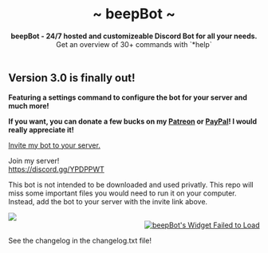 <div align="center">
	<h1 align="center">~ beepBot ~</h1>
	<strong>beepBot - 24/7 hosted and customizeable Discord Bot for all your needs.</strong><br />Get an overview of 30+ commands with `*help`<br /><br />
</div>

## Version 3.0 is finally out!  
**Featuring a settings command to configure the bot for your server and much more!**  

**If you want, you can donate a few bucks on my [Patreon](https://www.patreon.com/3urobeat) or [PayPal](https://www.paypal.com/cgi-bin/webscr?cmd=_s-xclick&hosted_button_id=VAVVKE4L962H6&source=url)! I would really appreciate it!**  

[Invite my bot to your server.](https://discordapp.com/oauth2/authorize?client_id=265162449441783808&scope=bot&permissions=502787199)

Join my server!  
https://discord.gg/YPDPPWT  

This bot is not intended to be downloaded and used privatly. This repo will miss some important files you would need to run it on your computer.  
Instead, add the bot to your server with the invite link above.  


<div align="left">
	<a href="https://discordbots.org/bot/265162449441783808">
	  <img src="https://discordbots.org/api/widget/265162449441783808.svg" />
	</a>
</div>

<div align="right">
	<a href="https://botsfordiscord.com/bots/265162449441783808" >
		<img src="https://botsfordiscord.com/api/bot/265162449441783808/widget" title="Visit beepBot listed on Bots for Discord!" alt="beepBot's Widget Failed to Load" />
	</a>
</div>

See the changelog in the changelog.txt file!  